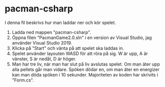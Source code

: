 # pacman-csharp
I denna fil beskrivs hur man laddar ner och kör spelet.
1. Ladda ned mappen "pacman-csharp".
2. Öppna filen "PacmanGame2.0.sln" i en version av Visual Studio, jag använder Visual Studio 2019.
3. Klicka på "Start" och vänta på att spelet ska laddas in.
4. Spelet använder layouten WASD för att röra på sig. W är upp, A är vänster, S är nedåt, D är höger.
5. Man har tre liv, när man har slut på liv avslutas spelet. Om man äter upp alla pellets går man vidare. Spöken dödar en, om man äter en energizer kan man döda spöken i 10 sekunder.
Majoriteten av koden har skrivits i "Form.cs".
